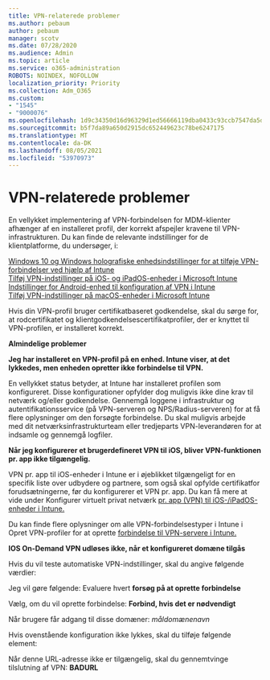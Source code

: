 ```yaml
---
title: VPN-relaterede problemer
ms.author: pebaum
author: pebaum
manager: scotv
ms.date: 07/28/2020
ms.audience: Admin
ms.topic: article
ms.service: o365-administration
ROBOTS: NOINDEX, NOFOLLOW
localization_priority: Priority
ms.collection: Adm_O365
ms.custom:
- "1545"
- "9000076"
ms.openlocfilehash: 1d9c34350d16d96329d1ed56666119dba0433c93ccb7547da5dba4894531e1b4
ms.sourcegitcommit: b5f7da89a650d2915dc652449623c78be6247175
ms.translationtype: MT
ms.contentlocale: da-DK
ms.lasthandoff: 08/05/2021
ms.locfileid: "53970973"
---
```

# <a name="vpn-related-issues"></a>VPN-relaterede problemer

En vellykket implementering af VPN-forbindelsen for MDM-klienter afhænger af en installeret profil, der korrekt afspejler kravene til VPN-infrastrukturen. Du kan finde de relevante indstillinger for de klientplatforme, du undersøger, i: 

[Windows 10 og Windows holografiske enhedsindstillinger for at tilføje VPN-forbindelser ved hjælp af Intune](https://docs.microsoft.com/intune/vpn-settings-windows-10)  
[Tilføj VPN-indstillinger på iOS- og iPadOS-enheder i Microsoft Intune](https://docs.microsoft.com/intune/vpn-settings-ios)  
[Indstillinger for Android-enhed til konfiguration af VPN i Intune](https://docs.microsoft.com/intune/vpn-settings-android)  
[Tilføj VPN-indstillinger på macOS-enheder i Microsoft Intune](https://docs.microsoft.com/mem/intune/configuration/vpn-settings-macos)

Hvis din VPN-profil bruger certifikatbaseret godkendelse, skal du sørge for, at rodcertifikatet og klientgodkendelsescertifikatprofiler, der er knyttet til VPN-profilen, er installeret korrekt.

**Almindelige problemer**

**Jeg har installeret en VPN-profil på en enhed. Intune viser, at det lykkedes, men enheden opretter ikke forbindelse til VPN.**

En vellykket status betyder, at Intune har installeret profilen som konfigureret. Disse konfigurationer opfylder dog muligvis ikke dine krav til netværk og/eller godkendelse. Gennemgå loggene i infrastruktur og autentifikationsservice (på VPN-serveren og NPS/Radius-serveren) for at få flere oplysninger om den forsøgte forbindelse. Du skal muligvis arbejde med dit netværksinfrastrukturteam eller tredjeparts VPN-leverandøren for at indsamle og gennemgå logfiler.

**Når jeg konfigurerer et brugerdefineret VPN til iOS, bliver VPN-funktionen pr. app ikke tilgængelig.**

VPN pr. app til iOS-enheder i Intune er i øjeblikket tilgængeligt for en specifik liste over udbydere og partnere, som også skal opfylde certifikatfor forudsætningerne, før du konfigurerer et VPN pr. app. Du kan få mere at vide under Konfigurer virtuelt privat netværk [pr. app (VPN) til iOS-/iPadOS-enheder i Intune.](https://docs.microsoft.com/intune/vpn-setting-configure-per-app) 

Du kan finde flere oplysninger om alle VPN-forbindelsestyper i Intune i Opret VPN-profiler for at oprette [forbindelse til VPN-servere i Intune.](https://docs.microsoft.com/intune/vpn-settings-configure)  

**IOS On-Demand VPN udløses ikke, når et konfigureret domæne tilgås**

Hvis du vil teste automatiske VPN-indstillinger, skal du angive følgende værdier:

Jeg vil gøre følgende: Evaluere hvert **forsøg på at oprette forbindelse** 

Vælg, om du vil oprette forbindelse: **Forbind, hvis det er nødvendigt**

Når brugere får adgang til disse domæner:  *måldomænenavn*

Hvis ovenstående konfiguration ikke lykkes, skal du tilføje følgende element:

Når denne URL-adresse ikke er tilgængelig, skal du gennemtvinge tilslutning af VPN: **BADURL**